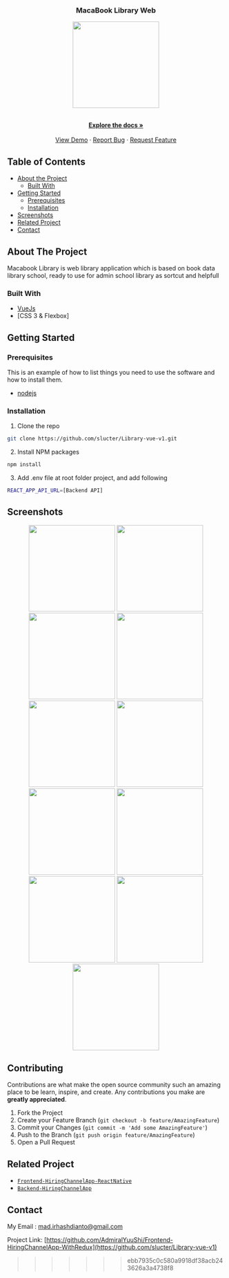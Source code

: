 <p align="center">

  <h3 align="center">MacaBook Library Web</h3>
  <p align="center">
    <image align="center" width="200" src='./src/assets/readmey/logo.png' />
  </p>

  <p align="center">
    <br />
    <a href="https://github.com/slucter/Library-vue-v1"><strong>Explore the docs »</strong></a>
    <br />
    <br />
    <a href="http://localhost:8080//">View Demo</a>
    ·
    <a href="https://github.com/slucter/Library-vue-v1/issues">Report Bug</a>
    ·
    <a href="https://github.com/slucter/Library-vue-v1/issues">Request Feature</a>
  </p>
</p>



<!-- TABLE OF CONTENTS -->
## Table of Contents

* [About the Project](#about-the-project)
  * [Built With](#built-with)
* [Getting Started](#getting-started)
  * [Prerequisites](#prerequisites)
  * [Installation](#installation)
* [Screenshots](#screenshots)
* [Related Project](#related-project-backend)
* [Contact](#contact)



<!-- ABOUT THE PROJECT -->
## About The Project


Macabook Library is web library application which is based on book data library school, ready to use for admin school library as sortcut and helpfull

### Built With

* [VueJs](https://vue.org/)
* [CSS 3 & Flexbox]


<!-- GETTING STARTED -->
## Getting Started

### Prerequisites

This is an example of how to list things you need to use the software and how to install them.

* [nodejs](https://nodejs.org/en/download/)

### Installation

1. Clone the repo
```sh
git clone https://github.com/slucter/Library-vue-v1.git
```
2. Install NPM packages
```sh
npm install
```
3. Add .env file at root folder project, and add following
```sh
REACT_APP_API_URL=[Backend API]
```



<!-- ROADMAP -->
## Screenshots

<p align='center'>
  <span>
      <image width="200" src='./screenshots/hca-register.png' />
      <image width="200" src='./screenshots/hca-login.png' />
      <image width="200" src='./screenshots/hca-home.png' />
      <image width="200" src='./screenshots/hca-engineers-10.png' />
      <image width="200" src='./screenshots/hca-companies.png' />
      <image width="200" src='./screenshots/hca-create-profile-engineer.png' />
      <image width="200" src='./screenshots/hca-create-company-profile.png' />
      <image width="200" src='./screenshots/hca-profile-engineer.png' />
      <image width="200" src='./screenshots/hca-profile-company.png' />
      <image width="200" src='./screenshots/hca-edit-profile-engineer.png' />
      <image width="200" src='./screenshots/hca-edit-profile-company.png' />
     

<!-- CONTRIBUTING -->
## Contributing

Contributions are what make the open source community such an amazing place to be learn, inspire, and create. Any contributions you make are **greatly appreciated**.

1. Fork the Project
2. Create your Feature Branch (`git checkout -b feature/AmazingFeature`)
3. Commit your Changes (`git commit -m 'Add some AmazingFeature'`)
4. Push to the Branch (`git push origin feature/AmazingFeature`)
5. Open a Pull Request



## Related Project
* [`Frontend-HiringChannelApp-ReactNative`](https://github.com/AdmiralYuuShi/HiringChannelApp-ReactNative)
* [`Backend-HiringChannelApp`](https://github.com/AdmiralYuuShi/Backend-HiringChannelApp)


<!-- CONTACT -->
## Contact

My Email : mad.irhashdianto@gmail.com

Project Link: [https://github.com/AdmiralYuuShi/Frontend-HiringChannelApp-WithRedux](https://github.com/slucter/Library-vue-v1)





>>>>>>> ebb7935c0c580a9918df38acb243626a3a4738f8
